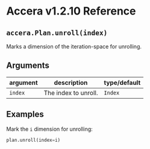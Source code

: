 [//]: # (Project: Accera)
[//]: # (Version: v1.2.10)

# Accera v1.2.10 Reference

## `accera.Plan.unroll(index)`
Marks a dimension of the iteration-space for unrolling.

## Arguments

argument | description | type/default
--- | --- | ---
`index` | The index to unroll. | `Index`

## Examples

Mark the `i` dimension for unrolling:

```python
plan.unroll(index=i)
```


<div style="page-break-after: always;"></div>
